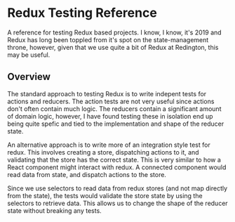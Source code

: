 # Redux Testing Reference

A reference for testing Redux based projects. I know, I know, it's 2019 and Redux has long been toppled from it's spot on the state-management throne, however, given that we use quite a bit of Redux at Redington, this may be useful.

## Overview

The standard approach to testing Redux is to write indepent tests for actions and reducers. The action tests are not very useful since actions don't often contain much logic. The reducers contain a significant amount of domain logic, however, I have found testing these in isolation end up being quite spefic and tied to the implementation and shape of the reducer state.

An alternative approach is to write more of an integration style test for redux. This involves creating a store, dispatching actions to it, and validating that the store has the correct state. This is very similar to how a React component might interact with redux. A connected component would read data from state, and dispatch actions to the store.

Since we use selectors to read data from redux stores (and not map directly from the state), the tests would validate the store state by using the selectors to retrieve data. This allows us to change the shape of the reducer state without breaking any tests.
